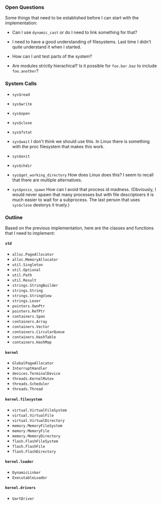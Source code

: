 ### Open Questions

Some things that need to be established before I can start with the implementation:

-   Can I use `dynamic_cast` or do I need to link something for that?

-   I need to have a good understanding of filesystems.
    Last time I didn't quite understand it when I started.

-   How can I unit test parts of the system?

-   Are modules strictly hierachical?
    Is it possible for `foo.bar.baz` to include `foo.another`?

### System Calls

-   `sys$read`
-   `sys$write`
-   `sys$open`
-   `sys$close`
-   `sys$fstat`

-   `sys$wait`
    I don't think we should use this.
    In Linux there is something with the proc filesystem that makes this work.

-   `sys$exit`

-   `sys$chdir`

-   `sys$get_working_directory`
    How does Linux does this?
    I seem to recall that there are multiple alternatives.

-   `sys$posix_spawn`
    How can I avoid that process id madness.
    (Obviously, I would never spawn that many processes but with file descriptoers it is much easier to wait for a subprocess.
    The last person that uses `sys$close` destorys it truely.)

### Outline

Based on the previous implementation, here are the classes and functions that I need to implement:

#### `std`

-   `alloc.PageAllocator`
-   `alloc.MemoryAllocator`
-   `util.Singleton`
-   `util.Optional`
-   `util.Path`
-   `util.Result`
-   `strings.StringBuilder`
-   `strings.String`
-   `strings.StringView`
-   `strings.Lexer`
-   `pointers.OwnPtr`
-   `pointers.RefPtr`
-   `containers.Span`
-   `containers.Array`
-   `containers.Vector`
-   `containers.CircularQueue`
-   `containers.HashTable`
-   `containers.HashMap`

#### `kernel`

-   `GlobalPageAllocator`
-   `InterruptHandler`
-   `devices.TerminalDevice`
-   `threads.KernelMutex`
-   `threads.Scheduler`
-   `threads.Thread`

#### `kernel.filesystem`

-   `virtual.VirtualFileSystem`
-   `virtual.VirtualFile`
-   `virtual.VirtualDirectory`
-   `memory.MemoryFileSystem`
-   `memory.MemoryFile`
-   `memory.MemoryDirectory`
-   `flash.FlashFileSystem`
-   `flash.FlashFile`
-   `flash.FlashDirectory`

#### `kernel.loader`

-   `DynamicLinker`
-   `ExecutableLoader`

#### `kernel.drivers`

-   `UartDriver`
